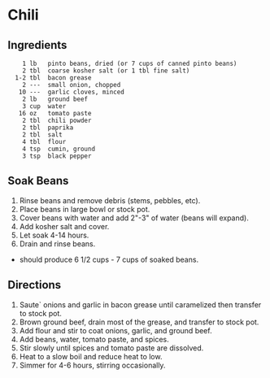 Chili
=====

Ingredients
-----------
        1 lb   pinto beans, dried (or 7 cups of canned pinto beans)
        2 tbl  coarse kosher salt (or 1 tbl fine salt)
      1-2 tbl  bacon grease
        2 ---  small onion, chopped
       10 ---  garlic cloves, minced
        2 lb   ground beef
        3 cup  water
       16 oz   tomato paste
        2 tbl  chili powder
        2 tbl  paprika
        2 tbl  salt
        4 tbl  flour
        4 tsp  cumin, ground
        3 tsp  black pepper


Soak Beans
----------
   1. Rinse beans and remove debris (stems, pebbles, etc).
   2. Place beans in large bowl or stock pot.
   3. Cover beans with water and add 2"-3" of water (beans will expand).
   4. Add kosher salt and cover.
   5. Let soak 4-14 hours.
   6. Drain and rinse beans.

   * should produce 6 1/2 cups - 7 cups of soaked beans.

Directions
----------
   1) Saute` onions and garlic in bacon grease until caramelized then transfer
      to stock pot.
   2) Brown ground beef, drain most of the grease, and transfer to stock pot.
   3) Add flour and stir to coat onions, garlic, and ground beef.
   4) Add beans, water, tomato paste, and spices.
   5) Stir slowly until spices and tomato paste are dissolved.
   6) Heat to a slow boil and reduce heat to low.
   7) Simmer for 4-6 hours, stirring occasionally.


